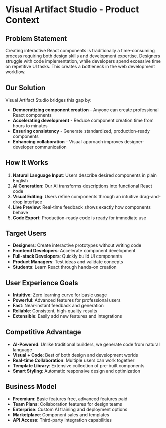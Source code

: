 # Visual Artifact Studio - Product Context

## Problem Statement

Creating interactive React components is traditionally a time-consuming process requiring both design skills and development expertise. Designers struggle with code implementation, while developers spend excessive time on repetitive UI tasks. This creates a bottleneck in the web development workflow.

## Our Solution

Visual Artifact Studio bridges this gap by:

- **Democratizing component creation** - Anyone can create professional React components
- **Accelerating development** - Reduce component creation time from hours to minutes
- **Ensuring consistency** - Generate standardized, production-ready components
- **Enhancing collaboration** - Visual approach improves designer-developer communication

## How It Works

1. **Natural Language Input**: Users describe desired components in plain English
2. **AI Generation**: Our AI transforms descriptions into functional React code
3. **Visual Editing**: Users refine components through an intuitive drag-and-drop interface
4. **Live Preview**: Real-time feedback shows exactly how components behave
5. **Code Export**: Production-ready code is ready for immediate use

## Target Users

- **Designers**: Create interactive prototypes without writing code
- **Frontend Developers**: Accelerate component development
- **Full-stack Developers**: Quickly build UI components
- **Product Managers**: Test ideas and validate concepts
- **Students**: Learn React through hands-on creation

## User Experience Goals

- **Intuitive**: Zero learning curve for basic usage
- **Powerful**: Advanced features for professional users
- **Fast**: Near-instant feedback and generation
- **Reliable**: Consistent, high-quality results
- **Extensible**: Easily add new features and integrations

## Competitive Advantage

- **AI-Powered**: Unlike traditional builders, we generate code from natural language
- **Visual + Code**: Best of both design and development worlds
- **Real-time Collaboration**: Multiple users can work together
- **Template Library**: Extensive collection of pre-built components
- **Smart Styling**: Automatic responsive design and optimization

## Business Model

- **Freemium**: Basic features free, advanced features paid
- **Team Plans**: Collaboration features for design teams
- **Enterprise**: Custom AI training and deployment options
- **Marketplace**: Component sales and templates
- **API Access**: Third-party integration capabilities
